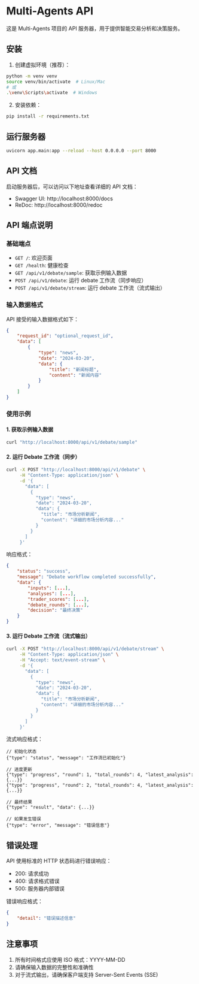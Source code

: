 # Multi-Agents API

这是 Multi-Agents 项目的 API 服务器，用于提供智能交易分析和决策服务。

## 安装

1. 创建虚拟环境（推荐）：
```bash
python -m venv venv
source venv/bin/activate  # Linux/Mac
# 或
.\venv\Scripts\activate  # Windows
```

2. 安装依赖：
```bash
pip install -r requirements.txt
```

## 运行服务器

```bash
uvicorn app.main:app --reload --host 0.0.0.0 --port 8000
```

## API 文档

启动服务器后，可以访问以下地址查看详细的 API 文档：

- Swagger UI: http://localhost:8000/docs
- ReDoc: http://localhost:8000/redoc

## API 端点说明

### 基础端点

- `GET /`: 欢迎页面
- `GET /health`: 健康检查
- `GET /api/v1/debate/sample`: 获取示例输入数据
- `POST /api/v1/debate`: 运行 debate 工作流（同步响应）
- `POST /api/v1/debate/stream`: 运行 debate 工作流（流式输出）

### 输入数据格式

API 接受的输入数据格式如下：

```json
{
    "request_id": "optional_request_id",
    "data": [
        {
            "type": "news",
            "date": "2024-03-20",
            "data": {
                "title": "新闻标题",
                "content": "新闻内容"
            }
        }
    ]
}
```

### 使用示例

#### 1. 获取示例输入数据

```bash
curl "http://localhost:8000/api/v1/debate/sample"
```

#### 2. 运行 Debate 工作流（同步）

```bash
curl -X POST "http://localhost:8000/api/v1/debate" \
     -H "Content-Type: application/json" \
     -d '{
       "data": [
         {
           "type": "news",
           "date": "2024-03-20",
           "data": {
             "title": "市场分析新闻",
             "content": "详细的市场分析内容..."
           }
         }
       ]
     }'
```

响应格式：
```json
{
    "status": "success",
    "message": "Debate workflow completed successfully",
    "data": {
        "inputs": [...],
        "analyses": [...],
        "trader_scores": [...],
        "debate_rounds": [...],
        "decision": "最终决策"
    }
}
```

#### 3. 运行 Debate 工作流（流式输出）

```bash
curl -X POST "http://localhost:8000/api/v1/debate/stream" \
     -H "Content-Type: application/json" \
     -H "Accept: text/event-stream" \
     -d '{
       "data": [
         {
           "type": "news",
           "date": "2024-03-20",
           "data": {
             "title": "市场分析新闻",
             "content": "详细的市场分析内容..."
           }
         }
       ]
     }'
```

流式响应格式：
```jsonc
// 初始化状态
{"type": "status", "message": "工作流已初始化"}

// 进度更新
{"type": "progress", "round": 1, "total_rounds": 4, "latest_analysis": {...}}
{"type": "progress", "round": 2, "total_rounds": 4, "latest_analysis": {...}}

// 最终结果
{"type": "result", "data": {...}}

// 如果发生错误
{"type": "error", "message": "错误信息"}
```

## 错误处理

API 使用标准的 HTTP 状态码进行错误响应：

- 200: 请求成功
- 400: 请求格式错误
- 500: 服务器内部错误

错误响应格式：
```json
{
    "detail": "错误描述信息"
}
```

## 注意事项

1. 所有时间格式应使用 ISO 格式：YYYY-MM-DD
2. 请确保输入数据的完整性和准确性
3. 对于流式输出，请确保客户端支持 Server-Sent Events (SSE) 